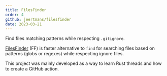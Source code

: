 ```yaml
---
title: FilesFinder
order: 4
github: jeertmans/filesfinder
date: 2023-03-21
---
```


Find files matching patterns while respecting `.gitignore`.

<!--more-->

[FilesFinder](https://github.com/jeertmans/filesfinder) (FF) is faster alternative to `find` for searching files based on patterns (globs or regexes) while respecting ignore files.

This project was mainly developed as a way to learn Rust threads and how to create a GitHub action.
